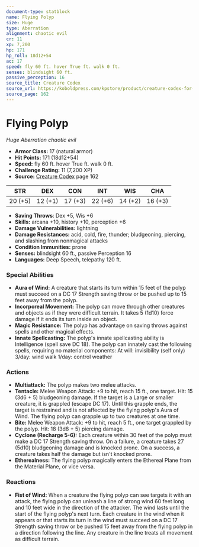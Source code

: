 ```yaml
---
document-type: statblock
name: Flying Polyp
size: Huge
type: Aberration
alignment: chaotic evil
cr: 11
xp: 7,200
hp: 171
hp_roll: 18d12+54
ac: 17
speed: fly 60 ft. hover True ft. walk 0 ft.
senses: blindsight 60 ft. 
passive_perception: 16
source_title: Creature Codex
source_url: https://koboldpress.com/kpstore/product/creature-codex-for-5th-edition-dnd
source_page: 162
---
```


# Flying Polyp

*Huge* *Aberration* *chaotic evil*

- **Armor Class:** 17 (natural armor)
- **Hit Points:** 171 (18d12+54)
- **Speed:** fly 60 ft. hover True ft. walk 0 ft.
- **Challenge Rating:** 11 (7,200 XP)
- **Source:** [Creature Codex](https://koboldpress.com/kpstore/product/creature-codex-for-5th-edition-dnd) page 162

| STR | DEX | CON | INT | WIS | CHA |
| --- | --- | --- | --- | --- | --- |
| 20 (+5) | 12 (+1) | 17 (+3) | 22 (+6) | 14 (+2) | 16 (+3) |

- **Saving Throws**: Dex +5, Wis +6
- **Skills:** arcana +10, history +10, perception +6
- **Damage Vulnerabilities:** lightning
- **Damage Resistances:** acid, cold, fire, thunder; bludgeoning, piercing, and slashing from nonmagical attacks
- **Condition Immunities:** prone
- **Senses:** blindsight 60 ft., passive Perception 16
- **Languages:** Deep Speech, telepathy 120 ft.

### Special Abilities

- **Aura of Wind:** A creature that starts its turn within 15 feet of the polyp must succeed on a DC 17 Strength saving throw or be pushed up to 15 feet away from the polyp.
- **Incorporeal Movement:** The polyp can move through other creatures and objects as if they were difficult terrain. It takes 5 (1d10) force damage if it ends its turn inside an object.
- **Magic Resistance:** The polyp has advantage on saving throws against spells and other magical effects.
- **Innate Spellcasting:** The polyp's innate spellcasting ability is Intelligence (spell save DC 18). The polyp can innately cast the following spells, requiring no material components:
At will: invisibility (self only)
3/day: wind walk
1/day: control weather

### Actions

- **Multiattack:** The polyp makes two melee attacks.
- **Tentacle:** Melee Weapon Attack: +9 to hit, reach 15 ft., one target. Hit: 15 (3d6 + 5) bludgeoning damage. If the target is a Large or smaller creature, it is grappled (escape DC 17). Until this grapple ends, the target is restrained and is not affected by the flying polyp's Aura of Wind. The flying polyp can grapple up to two creatures at one time.
- **Bite:** Melee Weapon Attack: +9 to hit, reach 5 ft., one target grappled by the polyp. Hit: 18 (3d8 + 5) piercing damage.
- **Cyclone (Recharge 5-6):** Each creature within 30 feet of the polyp must make a DC 17 Strength saving throw. On a failure, a creature takes 27 (5d10) bludgeoning damage and is knocked prone. On a success, a creature takes half the damage but isn't knocked prone.
- **Etherealness:** The flying polyp magically enters the Ethereal Plane from the Material Plane, or vice versa.

### Reactions

- **Fist of Wind:** When a creature the flying polyp can see targets it with an attack, the flying polyp can unleash a line of strong wind 60 feet long and 10 feet wide in the direction of the attacker. The wind lasts until the start of the flying polyp's next turn. Each creature in the wind when it appears or that starts its turn in the wind must succeed on a DC 17 Strength saving throw or be pushed 15 feet away from the flying polyp in a direction following the line. Any creature in the line treats all movement as difficult terrain.
